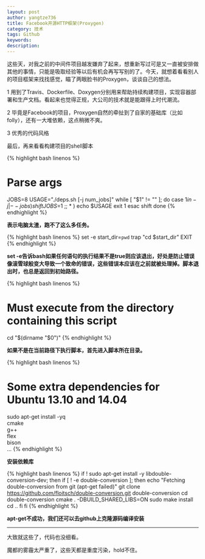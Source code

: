 ```yaml
---
layout: post
author: yangtze736
title: Facebook开源HTTP框架(Proxygen)
category: 技术
tags: Github
keywords: 
description: 
---
```


这些天，对我之前的中间件项目越发嫌弃了起来，想重新写过可是又一直被安排做其他的事情，只能是吸取经验等以后有机会再写写别的了。今天，就想着看看别人的项目框架来找找感觉，瞄了两眼脸书的Proxygen，谈谈自己的想法。

1 用到了Travis、Dockerfile、Doxygen分别用来帮助持续构建项目，实现容器部署和生产文档。看起来也觉得正规，大公司的技术就是能跟得上时代潮流。

2 毕竟是Facebook的项目，Proxygen自然的牵扯到了自家的基础库（比如folly），还有一大堆依赖，这点稍微不爽。

3 优秀的代码风格

最后，再来看看构建项目的shell脚本

{% highlight bash linenos %}
# Parse args
JOBS=8
USAGE="./deps.sh [-j num_jobs]"
while [ "$1" != "" ]; do
  case $1 in
    -j | --jobs ) shift
                  JOBS=$1
                  ;;
    * )           echo $USAGE
                  exit 1
esac
shift
done
{% endhighlight %}

**表示电脑太渣，跑不了这么多任务。**

{% highlight bash linenos %}
set -e
start_dir=`pwd`
trap "cd $start_dir" EXIT
{% endhighlight %}

**set -e告诉bash如果任何语句的执行结果不是true则应该退出，好处是防止错误像滚雪球般变大导致一个致命的错误，这些错误本应该在之前就被处理掉。脚本退出时，也总是返回到初始路径。**

{% highlight bash linenos %}
# Must execute from the directory containing this script
cd "$(dirname "$0")"
{% endhighlight %}

**如果不是在当前路径下执行脚本，首先进入脚本所在目录。**

{% highlight bash linenos %}
# Some extra dependencies for Ubuntu 13.10 and 14.04
sudo apt-get install -yq \
	cmake \
	g++ \
	flex \
	bison \
	...
{% endhighlight %}

**安装依赖库**

{% highlight bash linenos %}
if  ! sudo apt-get install -y libdouble-conversion-dev;
then
	if [ ! -e double-conversion ]; then
		echo "Fetching double-conversion from git (apt-get failed)"
		git clone https://github.com/floitsch/double-conversion.git double-conversion
		cd double-conversion
		cmake . -DBUILD_SHARED_LIBS=ON
		sudo make install
		cd ..
	fi
fi
{% endhighlight %}

**apt-get不成功，我们还可以去github上克隆源码编译安装**

------

大致就这些了，代码也没细看。

魔都的雾霾太严重了，这些天都是重度污染，hold不住。

